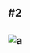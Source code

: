## #2
## ![a](https://upload.wikimedia.org/wikipedia/commons/thumb/1/15/Virat_Kohli_portrait.jpg/1200px-Virat_Kohli_portrait.jpg)

